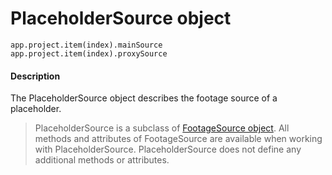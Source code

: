 # PlaceholderSource object

`app.project.item(index).mainSource`
<br/>
`app.project.item(index).proxySource`
<br/>

#### Description

The PlaceholderSource object describes the footage source of a placeholder.

> PlaceholderSource is a subclass of [FootageSource object](footagesource.md). All methods and attributes of FootageSource are available when working with PlaceholderSource. PlaceholderSource does not define any additional methods or attributes.
